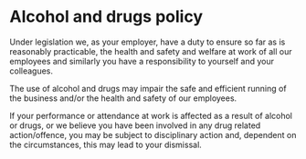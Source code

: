 # Alcohol and drugs policy

Under legislation we, as your employer, have a duty to ensure so far as is reasonably practicable, the health and safety and welfare at work of all our employees and similarly you have a responsibility to yourself and your colleagues.

The use of alcohol and drugs may impair the safe and efficient running of the business and/or the health and safety of our employees.

If your performance or attendance at work is affected as a result of alcohol or drugs, or we believe you have been involved in any drug related action/offence, you may be subject to disciplinary action and, dependent on the circumstances, this may lead to your dismissal.
